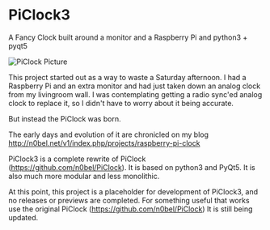 # PiClock3
A Fancy Clock built around a monitor and a Raspberry Pi and python3 + pyqt5

![PiClock Picture](https://raw.githubusercontent.com/n0bel/PiClock/master/Pictures/20150307_222711.jpg)

This project started out as a way to waste a Saturday afternoon.
I had a Raspberry Pi and an extra monitor and had just taken down an analog
clock from my livingroom wall. I was contemplating getting a radio sync'ed
analog clock to replace it, so I didn't have to worry about it being accurate.

But instead the PiClock was born.

The early days and evolution of it are chronicled on my
blog http://n0bel.net/v1/index.php/projects/raspberry-pi-clock

PiClock3 is a complete rewrite of PiClock (https://github.com/n0bel/PiClock).
It is based on python3 and PyQt5.   It is also much more modular and less monolithic.

At this point, this project is a placeholder for development of PiClock3, and no
releases or previews are completed.   For something useful that works use the
original PiClock (https://github.com/n0bel/PiClock)  It is still being updated.
